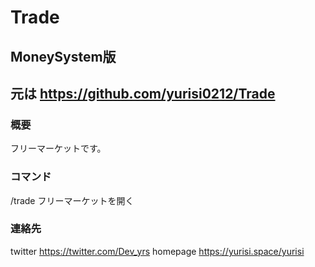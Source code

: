 # Trade 

## MoneySystem版 
## 元は https://github.com/yurisi0212/Trade

### 概要 
フリーマーケットです。

### コマンド
/trade フリーマーケットを開く

### 連絡先
twitter https://twitter.com/Dev_yrs
homepage https://yurisi.space/yurisi
